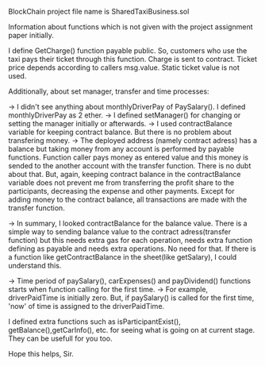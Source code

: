 BlockChain project file name is SharedTaxiBusiness.sol

Information about functions which is not given with the project assignment paper initially.

I define GetCharge() function payable public. So, customers who use the taxi pays their ticket through this function. 
Charge is sent to contract. Ticket price depends according to callers msg.value. Static ticket value is not used.

Additionally, about set manager, transfer and time processes:

-> I didn't see anything about monthlyDriverPay of PaySalary(). I defined monthlyDriverPay as 2 ether.
-> I defined setManager() for changing or setting the manager initially or afterwards.
-> I used contractBalance variable for keeping contract balance. But there is no problem about transfering money.
	-> The deployed address (namely contract adress) has a balance but taking money from any account is performed by payable functions.
	Function caller pays money as entered value and this money is sended to the another account with the transfer function. There is no dubt about that.
	But, again, keeping contract balance in the contractBalance variable does not prevent me from transferring the profit share to the participants, decreasing the expense and other payments. Except for adding money to the contract balance, all transactions are made with the transfer function.

-> In summary, I looked contractBalance for the balance value. There is a simple way to sending balance value to the contract adress(transfer function) but this needs extra gas for each operation, needs extra function defining as payable and needs extra operations. No need for that. If there is a function like getContractBalance in the sheet(like getSalary), I could understand this.

-> Time period of paySalary(), carExpenses() and payDividend() functions starts when function calling for the first time.
	-> For example, driverPaidTime is initially zero. But, if paySalary() is called for the first time, 'now' of time is assigned to the driverPaidTime.

I defined extra functions such as isParticipantExist(), getBalance(),getCarInfo(), etc. for seeing what is going on at current stage. 
They can be usefull for you too.

Hope this helps, Sir. 
